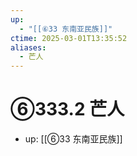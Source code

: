 ```yaml
---
up:
  - "[[⑥33 东南亚民族]]"
ctime: 2025-03-01T13:35:52
aliases:
  - 芒人
---
```


# ⑥333.2 芒人

- up: [[⑥33 东南亚民族]]
